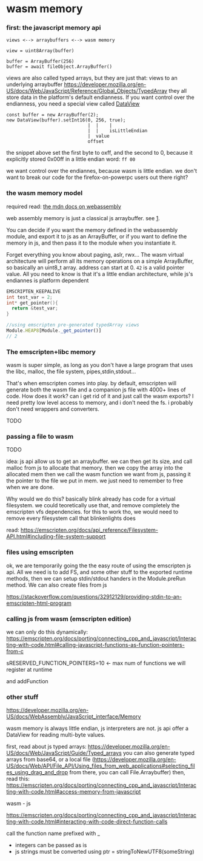 
# wasm memory

### first: the javascript memory api

    views <--> arraybuffers <--> wasm memory

    view = uint8Array(buffer)

    buffer = ArrayBuffer(256)
    buffer = await fileObject.ArrayBuffer()

views are also called typed arrays, but they are just that:
views to an underlying arraybuffer
https://developer.mozilla.org/en-US/docs/Web/JavaScript/Reference/Global_Objects/TypedArray
they all store data in the platform's default endianness.
If you want control over the endianness, you need a 
special view called [DataView](https://developer.mozilla.org/en-US/docs/Web/JavaScript/Reference/Global_Objects/DataView)

    const buffer = new ArrayBuffer(2);
    new DataView(buffer).setInt16(0, 256, true);
                                  |  |    |
                                  |  |    isLittleEndian
                                  |  value
                                  offset

the snippet above set the first byte to oxff, and the second to 0,
because it explicitly stored 0x00ff in a little endian word: `ff 00`

we want control over the endiannes, because wasm is little endian.
we don't want to break our code for the firefox-on-powerpc users
out there right?

### the wasm memory model

required read: [the mdn docs on webassembly](https://developer.mozilla.org/en-US/docs/WebAssembly/Using_the_JavaScript_API)

web assembly memory is just a classical js arraybuffer. see [1](https://developer.mozilla.org/en-US/docs/WebAssembly/JavaScript_interface/Memory).

You can decide if you want the memory defined in the webassembly module, and export it to js
as an ArrayBuffer,
or if you want to define the memory in js, and then pass it to the module when you instantiate it.

Forget everything you know about paging, aslr, rwx...
The wasm virtual architecture will perform all its memory operations on 
a simple ArrayBuffer, so basically an uint8_t array.
address can start at 0. `42` is a valid pointer value.
All you need to know is that it's a little endian architecture, while js's endiannes is 
platform dependent

```c
EMSCRIPTEN_KEEPALIVE
int test_var = 2;
int* get_pointer(){
  return &test_var;
}
```

```js
//using emscripten pre-generated typedArray views
Module.HEAP8[Module._get_pointer()]
// 2

```

### The emscripten+libc memory

wasm is super simple, as long as you don't have a large program that uses the libc,
malloc, the file system, pipes,stdin,stdout...

That's when emscripten comes into play. by default, emscripten will generate
both the wasm file and a companion js file with 4000+ lines of code.
How does it work? can i get rid of it and just call the wasm exports?
I need pretty low level access to memory, and i don't need the fs. 
i probably don't need wrappers and converters.


TODO


### passing a file to wasm

TODO

idea: js api allow us to get an arraybuffer.
we can then get its size, and call malloc from js to allocate that memory.
then we copy the array into the allocated mem
then we call the wasm function we want from js, passing it the pointer to the
file we put in mem.
we just need to remember to free when we are done.

Why would we do this? basically blink already has code for a virtual filesystem.
we could teoretically use that, and remove completely the emscripten vfs dependencies.
for this to work tho, we would need to remove every filesystem call that blinkenlights does

read:
https://emscripten.org/docs/api_reference/Filesystem-API.html#including-file-system-support

### files  using emscripten

ok, we are temporarily going the the easy route of using
the emscripten js api.
All we need is to add FS, and some other stuff to
the exported runtime methods, then we can 
setup stdin/stdout handers in the Module.preRun method.
We can also create files from js

https://stackoverflow.com/questions/32912129/providing-stdin-to-an-emscripten-html-program


### calling js from wasm (emscripten edition)

we can only do this dynamically:
https://emscripten.org/docs/porting/connecting_cpp_and_javascript/Interacting-with-code.html#calling-javascript-functions-as-function-pointers-from-c

sRESERVED_FUNCTION_POINTERS=10 <- max num of functions we will register at runtime 

and addFunction






### other stuff

https://developer.mozilla.org/en-US/docs/WebAssembly/JavaScript_interface/Memory

wasm memory is always little endian, js interpreters are not.
js api offer a DataView for reading multi-byte values.

first, read about js typed arrays:
https://developer.mozilla.org/en-US/docs/Web/JavaScript/Guide/Typed_arrays
you can also generate typed arrays from base64, or a local file (https://developer.mozilla.org/en-US/docs/Web/API/File_API/Using_files_from_web_applications#selecting_files_using_drag_and_drop from there, you can call File.Arraybuffer)
then, read this:
https://emscripten.org/docs/porting/connecting_cpp_and_javascript/Interacting-with-code.html#access-memory-from-javascript

wasm - js 

https://emscripten.org/docs/porting/connecting_cpp_and_javascript/Interacting-with-code.html#interacting-with-code-direct-function-calls

call the function name prefixed with _

- integers can be passed as is
- js strings must be converted using ptr = stringToNewUTF8(someString)


